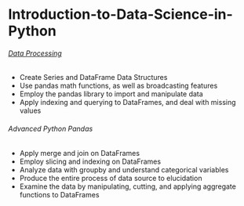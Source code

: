 # Introduction-to-Data-Science-in-Python


###### [Data Processing](Basic_Data_Processing_with_Pandas.ipynb)


- Create Series and DataFrame Data Structures
- Use pandas math functions, as well as broadcasting features
- Employ the pandas library to import and manipulate data
- Apply indexing and querying to DataFrames, and deal with missing values

###### Advanced Python Pandas

- Apply merge and join on DataFrames
- Employ slicing and indexing on DataFrames
- Analyze data with groupby and understand categorical variables
- Produce the entire process of data source to elucidation
- Examine the data by manipulating, cutting, and applying aggregate functions to DataFrames
